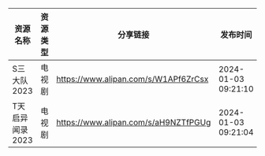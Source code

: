 | 资源名称       | 资源类型 | 分享链接                                 | 发布时间                |
| ---------- | ---- | ------------------------------------ | ------------------- |
| S三大队2023   | 电视剧  | https://www.alipan.com/s/W1APf6ZrCsx | 2024-01-03 09:21:10 |
| T天启异闻录2023 | 电视剧  | https://www.alipan.com/s/aH9NZTfPGUg | 2024-01-03 09:21:04 |
